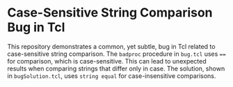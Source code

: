 # Case-Sensitive String Comparison Bug in Tcl

This repository demonstrates a common, yet subtle, bug in Tcl related to case-sensitive string comparison. The `badproc` procedure in `bug.tcl` uses `==` for comparison, which is case-sensitive. This can lead to unexpected results when comparing strings that differ only in case.  The solution, shown in `bugSolution.tcl`, uses `string equal` for case-insensitive comparisons.